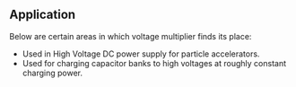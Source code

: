 ## Application

Below are certain areas in which voltage multiplier finds its place:

- Used in High Voltage DC power supply for particle accelerators.
- Used for charging capacitor banks to high voltages at roughly constant charging power.